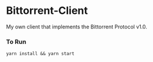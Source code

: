 # Bittorrent-Client

My own client that implements the Bittorrent Protocol v1.0.


### To Run
```
yarn install && yarn start
```
